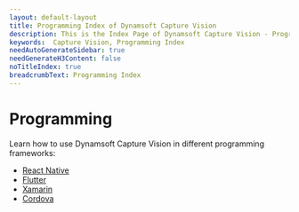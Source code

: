 ```yaml
---
layout: default-layout
title: Programming Index of Dynamsoft Capture Vision
description: This is the Index Page of Dynamsoft Capture Vision - Programming.
keywords:  Capture Vision, Programming Index
needAutoGenerateSidebar: true
needGenerateH3Content: false
noTitleIndex: true
breadcrumbText: Programming Index
---
```


# Programming

Learn how to use Dynamsoft Capture Vision in different programming frameworks:

- [React Native](react-native/index.md)
- [Flutter](flutter/index.md)
- [Xamarin](xamarin/index.md)
- [Cordova](cordova/index.md)
